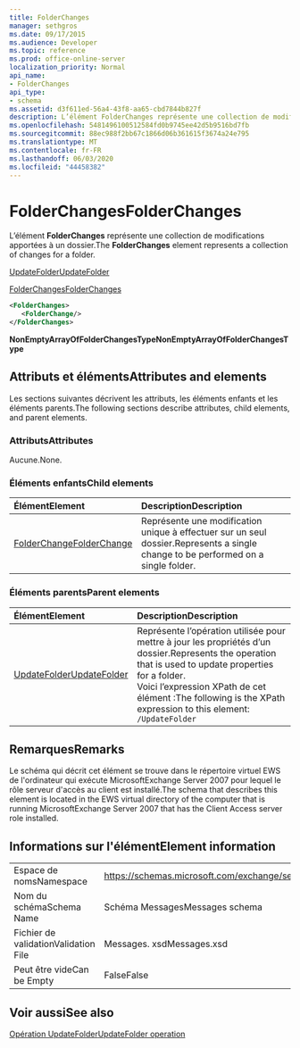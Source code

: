 ```yaml
---
title: FolderChanges
manager: sethgros
ms.date: 09/17/2015
ms.audience: Developer
ms.topic: reference
ms.prod: office-online-server
localization_priority: Normal
api_name:
- FolderChanges
api_type:
- schema
ms.assetid: d3f611ed-56a4-43f8-aa65-cbd7844b827f
description: L’élément FolderChanges représente une collection de modifications apportées à un dossier.
ms.openlocfilehash: 5481496100512584fd0b9745ee42d5b9516bd7fb
ms.sourcegitcommit: 88ec988f2bb67c1866d06b361615f3674a24e795
ms.translationtype: MT
ms.contentlocale: fr-FR
ms.lasthandoff: 06/03/2020
ms.locfileid: "44458382"
---
```

# <a name="folderchanges"></a><span data-ttu-id="3de3d-103">FolderChanges</span><span class="sxs-lookup"><span data-stu-id="3de3d-103">FolderChanges</span></span>

<span data-ttu-id="3de3d-104">L’élément **FolderChanges** représente une collection de modifications apportées à un dossier.</span><span class="sxs-lookup"><span data-stu-id="3de3d-104">The **FolderChanges** element represents a collection of changes for a folder.</span></span> 
  
[<span data-ttu-id="3de3d-105">UpdateFolder</span><span class="sxs-lookup"><span data-stu-id="3de3d-105">UpdateFolder</span></span>](updatefolder.md)
  
[<span data-ttu-id="3de3d-106">FolderChanges</span><span class="sxs-lookup"><span data-stu-id="3de3d-106">FolderChanges</span></span>](folderchanges.md)
  
```xml
<FolderChanges>
   <FolderChange/>
</FolderChanges>
```

 <span data-ttu-id="3de3d-107">**NonEmptyArrayOfFolderChangesType**</span><span class="sxs-lookup"><span data-stu-id="3de3d-107">**NonEmptyArrayOfFolderChangesType**</span></span>
## <a name="attributes-and-elements"></a><span data-ttu-id="3de3d-108">Attributs et éléments</span><span class="sxs-lookup"><span data-stu-id="3de3d-108">Attributes and elements</span></span>

<span data-ttu-id="3de3d-109">Les sections suivantes décrivent les attributs, les éléments enfants et les éléments parents.</span><span class="sxs-lookup"><span data-stu-id="3de3d-109">The following sections describe attributes, child elements, and parent elements.</span></span>
  
### <a name="attributes"></a><span data-ttu-id="3de3d-110">Attributs</span><span class="sxs-lookup"><span data-stu-id="3de3d-110">Attributes</span></span>

<span data-ttu-id="3de3d-111">Aucune.</span><span class="sxs-lookup"><span data-stu-id="3de3d-111">None.</span></span>
  
### <a name="child-elements"></a><span data-ttu-id="3de3d-112">Éléments enfants</span><span class="sxs-lookup"><span data-stu-id="3de3d-112">Child elements</span></span>

|<span data-ttu-id="3de3d-113">**Élément**</span><span class="sxs-lookup"><span data-stu-id="3de3d-113">**Element**</span></span>|<span data-ttu-id="3de3d-114">**Description**</span><span class="sxs-lookup"><span data-stu-id="3de3d-114">**Description**</span></span>|
|:-----|:-----|
|[<span data-ttu-id="3de3d-115">FolderChange</span><span class="sxs-lookup"><span data-stu-id="3de3d-115">FolderChange</span></span>](folderchange.md) <br/> |<span data-ttu-id="3de3d-116">Représente une modification unique à effectuer sur un seul dossier.</span><span class="sxs-lookup"><span data-stu-id="3de3d-116">Represents a single change to be performed on a single folder.</span></span>  <br/> |
   
### <a name="parent-elements"></a><span data-ttu-id="3de3d-117">Éléments parents</span><span class="sxs-lookup"><span data-stu-id="3de3d-117">Parent elements</span></span>

|<span data-ttu-id="3de3d-118">**Élément**</span><span class="sxs-lookup"><span data-stu-id="3de3d-118">**Element**</span></span>|<span data-ttu-id="3de3d-119">**Description**</span><span class="sxs-lookup"><span data-stu-id="3de3d-119">**Description**</span></span>|
|:-----|:-----|
|[<span data-ttu-id="3de3d-120">UpdateFolder</span><span class="sxs-lookup"><span data-stu-id="3de3d-120">UpdateFolder</span></span>](updatefolder.md) <br/> |<span data-ttu-id="3de3d-121">Représente l’opération utilisée pour mettre à jour les propriétés d’un dossier.</span><span class="sxs-lookup"><span data-stu-id="3de3d-121">Represents the operation that is used to update properties for a folder.</span></span>  <br/> <span data-ttu-id="3de3d-122">Voici l’expression XPath de cet élément :</span><span class="sxs-lookup"><span data-stu-id="3de3d-122">The following is the XPath expression to this element:</span></span>  <br/>  `/UpdateFolder` <br/> |
   
## <a name="remarks"></a><span data-ttu-id="3de3d-123">Remarques</span><span class="sxs-lookup"><span data-stu-id="3de3d-123">Remarks</span></span>

<span data-ttu-id="3de3d-124">Le schéma qui décrit cet élément se trouve dans le répertoire virtuel EWS de l'ordinateur qui exécute MicrosoftExchange Server 2007 pour lequel le rôle serveur d'accès au client est installé.</span><span class="sxs-lookup"><span data-stu-id="3de3d-124">The schema that describes this element is located in the EWS virtual directory of the computer that is running MicrosoftExchange Server 2007 that has the Client Access server role installed.</span></span>
  
## <a name="element-information"></a><span data-ttu-id="3de3d-125">Informations sur l'élément</span><span class="sxs-lookup"><span data-stu-id="3de3d-125">Element information</span></span>

|||
|:-----|:-----|
|<span data-ttu-id="3de3d-126">Espace de noms</span><span class="sxs-lookup"><span data-stu-id="3de3d-126">Namespace</span></span>  <br/> |https://schemas.microsoft.com/exchange/services/2006/messages  <br/> |
|<span data-ttu-id="3de3d-127">Nom du schéma</span><span class="sxs-lookup"><span data-stu-id="3de3d-127">Schema Name</span></span>  <br/> |<span data-ttu-id="3de3d-128">Schéma Messages</span><span class="sxs-lookup"><span data-stu-id="3de3d-128">Messages schema</span></span>  <br/> |
|<span data-ttu-id="3de3d-129">Fichier de validation</span><span class="sxs-lookup"><span data-stu-id="3de3d-129">Validation File</span></span>  <br/> |<span data-ttu-id="3de3d-130">Messages. xsd</span><span class="sxs-lookup"><span data-stu-id="3de3d-130">Messages.xsd</span></span>  <br/> |
|<span data-ttu-id="3de3d-131">Peut être vide</span><span class="sxs-lookup"><span data-stu-id="3de3d-131">Can be Empty</span></span>  <br/> |<span data-ttu-id="3de3d-132">False</span><span class="sxs-lookup"><span data-stu-id="3de3d-132">False</span></span>  <br/> |
   
## <a name="see-also"></a><span data-ttu-id="3de3d-133">Voir aussi</span><span class="sxs-lookup"><span data-stu-id="3de3d-133">See also</span></span>



[<span data-ttu-id="3de3d-134">Opération UpdateFolder</span><span class="sxs-lookup"><span data-stu-id="3de3d-134">UpdateFolder operation</span></span>](updatefolder-operation.md)

